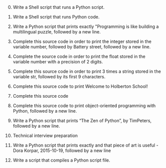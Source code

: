 0. Write a Shell script that runs a Python script.

1. Write a Shell script that runs Python code.

2. Write a Python script that prints exactly "Programming is like building a multilingual puzzle, followed by a new line.

3. Complete this source code in order to print the integer stored in the variable number, followed by Battery street, followed by a new line.

4. Complete the source code in order to print the float stored in the variable number with a precision of 2 digits.

5. Complete this source code in order to print 3 times a string stored in the variable str, followed by its first 9 characters.

6. Complete this source code to print Welcome to Holberton School!

7. Complete this source code

8. Complete this source code to print object-oriented programming with Python, followed by a new line.

9. Write a Python script that prints “The Zen of Python”, by TimPeters, followed by a new line.

10. Technical interview preparation

11. Write a Python script that prints exactly and that piece of art is useful - Dora Korpar, 2015-10-19, followed by a new line

12. Write a script that compiles a Python script file.

